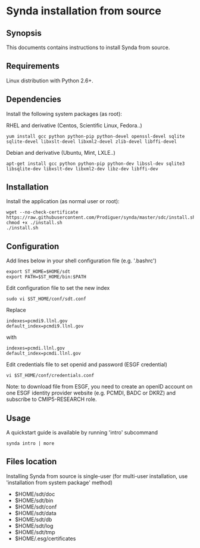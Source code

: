 # Synda installation from source

## Synopsis

This documents contains instructions to install Synda from source.

## Requirements

Linux distribution with Python 2.6+.

## Dependencies

Install the following system packages (as root):

RHEL and derivative (Centos, Scientific Linux, Fedora..)

```
yum install gcc python python-pip python-devel openssl-devel sqlite sqlite-devel libxslt-devel libxml2-devel zlib-devel libffi-devel
```

Debian and derivative (Ubuntu, Mint, LXLE..)

```
apt-get install gcc python python-pip python-dev libssl-dev sqlite3 libsqlite-dev libxslt-dev libxml2-dev libz-dev libffi-dev
```

## Installation

Install the application (as normal user or root):

```
wget --no-check-certificate https://raw.githubusercontent.com/Prodiguer/synda/master/sdc/install.sh
chmod +x ./install.sh
./install.sh
```

## Configuration

Add lines below in your shell configuration file (e.g. '.bashrc')

```
export ST_HOME=$HOME/sdt
export PATH=$ST_HOME/bin:$PATH
```

Edit configuration file to set the new index

```
sudo vi $ST_HOME/conf/sdt.conf
```

Replace

```
indexes=pcmdi9.llnl.gov
default_index=pcmdi9.llnl.gov
```

with

```
indexes=pcmdi.llnl.gov
default_index=pcmdi.llnl.gov
```

Edit credentials file to set openid and password (ESGF credential)

```
vi $ST_HOME/conf/credentials.conf
```

Note: to download file from ESGF, you need to create an openID account on one
ESGF identity provider website (e.g. PCMDI, BADC or DKRZ) and subscribe to
CMIP5-RESEARCH role.

## Usage

A quickstart guide is available by running 'intro' subcommand

```
synda intro | more
```

## Files location

Installing Synda from source is single-user (for multi-user installation, use
'installation from system package' method)

* $HOME/sdt/doc
* $HOME/sdt/bin
* $HOME/sdt/conf
* $HOME/sdt/data
* $HOME/sdt/db
* $HOME/sdt/log
* $HOME/sdt/tmp
* $HOME/.esg/certificates
